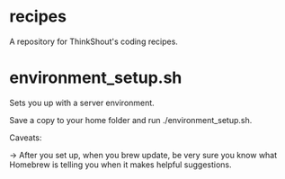 recipes
=======

A repository for ThinkShout's coding recipes.

environment_setup.sh
====================

Sets you up with a server environment.

Save a copy to your home folder and run ./environment_setup.sh.

Caveats:

-> After you set up, when you brew update, be very sure you know what Homebrew is telling you when it makes helpful suggestions.
